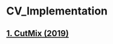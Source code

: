 # CV_Implementation

## [1. CutMix (2019)](https://github.com/better62/CV_Implementation/blob/CutMix/README.md)
